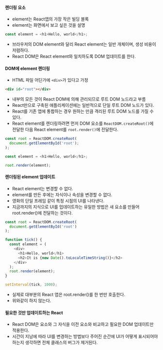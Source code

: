 #### 렌더링 요소 ####
- element는 React앱의 가장 작은 빌딩 블록
- element는 화면에서 보고 싶은 것을 설명
```javascript
const element = <h1>Hello, world</h1>;
```
- 브라우저의 DOM element와 달리 React element는 일반 개체이며, 생성 비용이 저렴하다.
- React DOM은 React element와 일치하도록 DOM 업데이트를 한다.

#### DOM에 element 렌더링 ####
- HTML 파일 어딘가에 `<div>`가 있다고 가정
```html
<div id="root"></div>
```
- 내부의 모든 것이 React DOM에 의해 관리되므로 루트 DOM 노드라고 부름
- React만으로 구축된 애플리케이션에는 일반적으로 단일 루트 DOM 노드가 있다.
- React를 기존 앱에 통합하는 경우 원하는 만큼 격리된 루트 DOM 노드를 가질 수 있다.
- React element를 렌더링하려면 먼저 DOM 요소를 `ReactDOM.createRoot()`에 전달한 다음 React element를 `root.render()`에 전달한다.
```javascript
const root = ReactDOM.createRoot(
  document.getElementById('root');
);

const element = <h1>Hello, world</h1>;

root.render(element);
```

#### 렌더링된 element 업데이트 ####
- React element는 변경할 수 없다.
- element를 만든 후에는 자식이나 속성을 변경할 수 없다.
- 영화의 단일 프레임 같이 특정 시점의 UI를 나타낸다.
- 지금까지의 지식으로 UI를 업데이트하는 유일한 방법은 새 요소를 만들어 root.render()에 전달하는 것이다.
```javascript
const root = ReactDOM.createRoot(
  document.getElementById('root')
);

function tick() {
  const element = (
    <div>
      <h1>Hello, world</h1>
      <h2>It is {new Date().toLocaleTimeString()}</h2>
    </div>
  );
  root.render(element);
}

setInterval(tick, 1000);
```
- 실제로 대부분의 React 앱은 root.render()를 한 번만 호출한다.
- 위와같이 하지 않는다.

#### 필요한 것만 업데이트하는 React ####
- React DOM은 요소와 그 자식을 이전 요소와 비교하고 필요한 DOM 업데이트만 적용한다.
- 시간이 지남에 따라 UI를 변경하는 방법보다 주어진 순간에 UI가 어떻게 표시되어야 하는지 생각하면 전체 클래스의 버그가 제거된다.